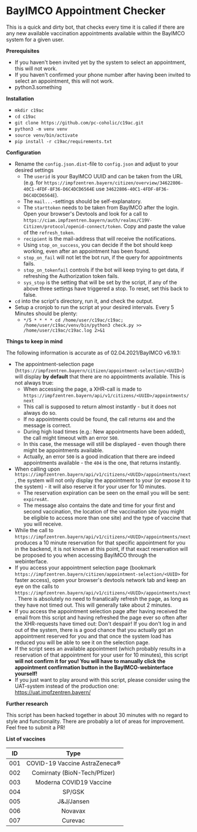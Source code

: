 BayIMCO Appointment Checker
===========================

This is a quick and dirty bot, that checks every time it is called if there are any new available vaccination 
appointments available within the BayIMCO system for a given user.


**Prerequisites**

* If you haven't been invited yet by the system to select an appointment, this will not work.
* If you haven't confirmed your phone number after having been invited to select an appointment, this will not work.
* python3.something


**Installation**

* `mkdir c19ac`
* `cd c19ac`
* `git clone https://github.com/pc-coholic/c19ac.git`
* `python3 -m venv venv`
* `source venv/bin/activate`
* `pip install -r c19ac/requirements.txt`

**Configuration**

* Rename the `config.json.dist`-file to `config.json` and adjust to your desired settings
    * The `userid` is your BayIMCO UUID and can be taken from the URL (e.g. for 
      `https://impfzentren.bayern/citizen/overview/34622806-40C1-4FDF-8F36-D6C4DCD6564E` use 
      `34622806-40C1-4FDF-8F36-D6C4DCD6564E`).
    * The `mail...`-settings should be self-explanatory.
    * The `starttoken` needs to be taken from BayIMCO after the login. Open your browser's Devtools and look for a call 
      to `https://ciam.impfzentren.bayern/auth/realms/C19V-Citizen/protocol/openid-connect/token`. Copy and paste the 
      value of the `refresh_token`.
    * `recipient` is the mail-address that will receive the notifications.
    * Using `stop_on_success`, you can decide if the bot should keep working, even after an appointment has been found.
    * `stop_on_fail` will not let the bot run, if the query for appointments fails.
    * `stop_on_tokenfail` controls if the bot will keep trying to get data, if refreshing the Authorization token fails.
    * `sys_stop` is the setting that will be set by the script, if any of the above three settings have triggered a 
      stop. To reset, set this back to false.
* `cd` into the script's directory, run it, and check the output.
* Setup a cronjob to run the script at your desired intervals. Every 5 Minutes should be plenty:
    * `*/5 * * * * cd /home/user/c19ac/c19ac; /home/user/c19ac/venv/bin/python3 check.py >> /home/user/c19ac/c19ac.log 2>&1`
    

**Things to keep in mind**

The following information is accurate as of 02.04.2021/BayIMCO v6.19.1:
* The appointment-selection page (`https://impfzentren.bayern/citizen/appointment-selection/<UUID>`) will display 
  **by default** that there are no appointments available. This is not always true:
    * When accessing the page, a XHR-call is made to `https://impfzentren.bayern/api/v1/citizens/<UUID>/appointments/next`
    * This call is supposed to return almost instantly - but it does not always do so.
    * If no appointments could be found, the call returns `404` and the message is correct.
    * During high load times (e.g.: New appointments have been added), the call might timeout with an error `500`.
    * In this case, the message will still be displayed - even though there might be appointments available.
    * Actually, an error `500` is a good indication that there are indeed appointments available - the `404` is the one, 
      that returns instantly.
* When calling upon `https://impfzentren.bayern/api/v1/citizens/<UUID>/appointments/next`, the system will not only 
  display the appointment to your (or expose it to the system) - it will also reserve it for your user for 10 minutes.
    * The reservation expiration can be seen on the email you will be sent: `expiresAt`.
    * The message also contains the date and time for your first and second vaccination, the location of the vaccination 
      site (you might be eligible to access more than one site) and the type of vaccine that you will receive.
* While the call to `https://impfzentren.bayern/api/v1/citizens/<UUID>/appointments/next` produces a 10 minute 
  reservation for that specific appointment for you in the backend, it is not known at this point, if that exact 
  reservation will be proposed to you when accessing BayIMCO through the webinterface.
* If you access your appointment selection page (bookmark `https://impfzentren.bayern/citizen/appointment-selection/<UUID>` 
  for faster access), open your browser's devtools network tab and keep an eye on the calls to 
  `https://impfzentren.bayern/api/v1/citizens/<UUID>/appointments/next`. There is absolutely no need to franatically 
  refresh the page, as long as they have not timed out. This will generally take about 2 minutes.
* If you access the appointment selection page after having received the email from this script and having refreshed the 
  page ever so often after the XHR-requests have timed out: Don't despair! If you don't log in and out of the system, 
  there is a good chance that you actually got an appointment reserved for you and that once the system load has reduced 
  you will be able to see it on the selection page.
* If the script sees an available appointment (which probably results in a reservation of that appointment for your user 
  for 10 minutes), this script **will not confirm it for you! You will have to manually click the appointment 
  confirmation button in the BayIMCO-webinterface yourself!**
* If you just want to play around with this script, please consider using the UAT-system instead of the production one: 
  https://uat.impfzentren.bayern/
 
 
**Further research**

This script has been hacked together in about 30 minutes with no regard to style and functionality. There are probably 
a lot of areas for improvement. Feel free to submit a PR!


**List of vaccines**

| ID  | Type                          |
|-----|:-----------------------------:|
| 001 | COVID-19 Vaccine AstraZeneca® |
| 002 | Comirnaty (BioN-Tech/Pfizer)  |
| 003 | Moderna COVID19 Vaccine       |
| 004 | SP/GSK                        |
| 005 | J&J/Jansen                    |
| 006 | Novavax                       |
| 007 | Curevac                       |
